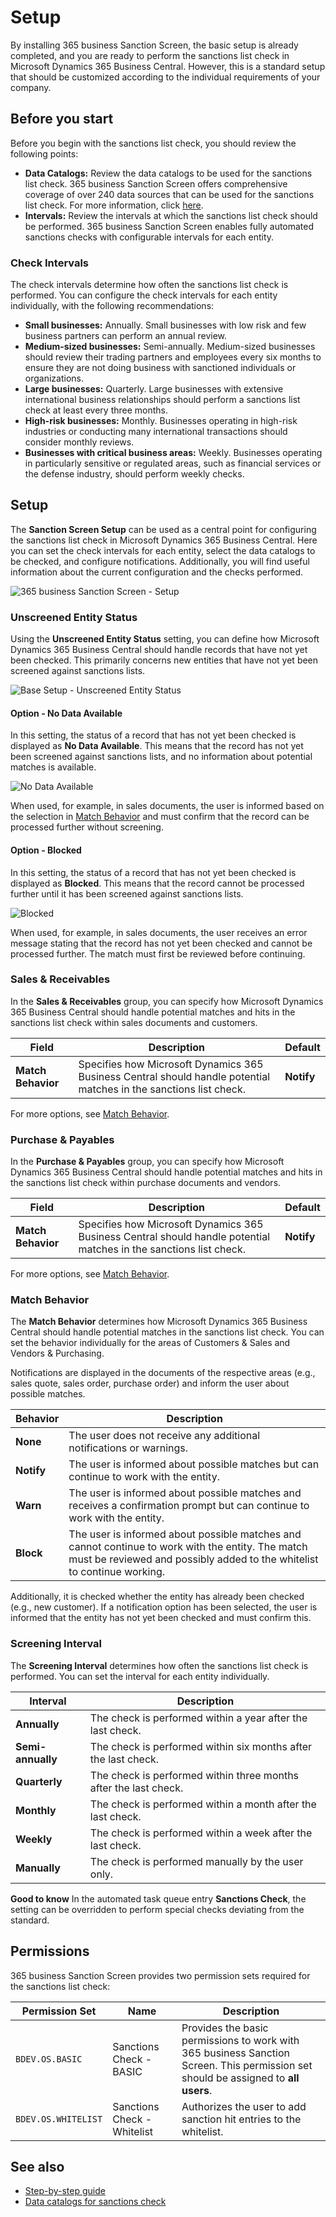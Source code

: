 # Setup

By installing 365 business Sanction Screen, the basic setup is already completed, and you are ready to perform the sanctions list check in Microsoft Dynamics 365 Business Central.
However, this is a standard setup that should be customized according to the individual requirements of your company.

## Before you start

Before you begin with the sanctions list check, you should review the following points:

- **Data Catalogs:** Review the data catalogs to be used for the sanctions list check. 365 business Sanction Screen offers comprehensive coverage of over 240 data sources that can be used for the sanctions list check. For more information, click [here](data-sources.md).
- **Intervals:** Review the intervals at which the sanctions list check should be performed. 365 business Sanction Screen enables fully automated sanctions checks with configurable intervals for each entity.

### Check Intervals

The check intervals determine how often the sanctions list check is performed. You can configure the check intervals for each entity individually, with the following recommendations:

- **Small businesses:** Annually. Small businesses with low risk and few business partners can perform an annual review.
- **Medium-sized businesses:** Semi-annually. Medium-sized businesses should review their trading partners and employees every six months to ensure they are not doing business with sanctioned individuals or organizations.
- **Large businesses:** Quarterly. Large businesses with extensive international business relationships should perform a sanctions list check at least every three months.
- **High-risk businesses:** Monthly. Businesses operating in high-risk industries or conducting many international transactions should consider monthly reviews.
- **Businesses with critical business areas:** Weekly. Businesses operating in particularly sensitive or regulated areas, such as financial services or the defense industry, should perform weekly checks.

## Setup

The **Sanction Screen Setup** can be used as a central point for configuring the sanctions list check in Microsoft Dynamics 365 Business Central. Here you can set the check intervals for each entity, select the data catalogs to be checked, and configure notifications.
Additionally, you will find useful information about the current configuration and the checks performed.

![365 business Sanction Screen - Setup](/assets/images/365-business-sanction-screen/sanctionscreen.setup.en-US.png)

### Unscreened Entity Status

Using the **Unscreened Entity Status** setting, you can define how Microsoft Dynamics 365 Business Central should handle records that have not yet been checked. This primarily concerns new entities that have not yet been screened against sanctions lists.

![Base Setup - Unscreened Entity Status](/assets/images/365-business-sanction-screen/73fc2a26-9a38-4d6b-95f9-a87b3952aeca.png)

#### Option - No Data Available

In this setting, the status of a record that has not yet been checked is displayed as **No Data Available**. This means that the record has not yet been screened against sanctions lists, and no information about potential matches is available.

![No Data Available](/assets/images/365-business-sanction-screen/a984ff8a-4edd-4a65-88b8-3ec7c71505db.png)

When used, for example, in sales documents, the user is informed based on the selection in [Match Behavior](#match-behavior) and must confirm that the record can be processed further without screening.

#### Option - Blocked

In this setting, the status of a record that has not yet been checked is displayed as **Blocked**. This means that the record cannot be processed further until it has been screened against sanctions lists.

![Blocked](/assets/images/365-business-sanction-screen/decea6c2-896b-4fc8-a675-d8954124380f.png)

When used, for example, in sales documents, the user receives an error message stating that the record has not yet been checked and cannot be processed further. The match must first be reviewed before continuing.

### Sales & Receivables

In the **Sales & Receivables** group, you can specify how Microsoft Dynamics 365 Business Central should handle potential matches and hits in the sanctions list check within sales documents and customers.

| Field | Description | Default |
| --- | --- | --- |
| **Match Behavior** | Specifies how Microsoft Dynamics 365 Business Central should handle potential matches in the sanctions list check. | **Notify** |

For more options, see [Match Behavior](setup.md#match-behavior).

### Purchase & Payables

In the **Purchase & Payables** group, you can specify how Microsoft Dynamics 365 Business Central should handle potential matches and hits in the sanctions list check within purchase documents and vendors.

| Field | Description | Default |
| --- | --- | --- |
| **Match Behavior** | Specifies how Microsoft Dynamics 365 Business Central should handle potential matches in the sanctions list check. | **Notify** |

For more options, see [Match Behavior](setup.md#match-behavior).

### Match Behavior

The **Match Behavior** determines how Microsoft Dynamics 365 Business Central should handle potential matches in the sanctions list check. You can set the behavior individually for the areas of Customers & Sales and Vendors & Purchasing.

Notifications are displayed in the documents of the respective areas (e.g., sales quote, sales order, purchase order) and inform the user about possible matches.

| Behavior | Description |
| --- | --- |
| **None** | The user does not receive any additional notifications or warnings. |
| **Notify** | The user is informed about possible matches but can continue to work with the entity. |
| **Warn** | The user is informed about possible matches and receives a confirmation prompt but can continue to work with the entity. |
| **Block** | The user is informed about possible matches and cannot continue to work with the entity. The match must be reviewed and possibly added to the whitelist to continue working. |

Additionally, it is checked whether the entity has already been checked (e.g., new customer). If a notification option has been selected, the user is informed that the entity has not yet been checked and must confirm this.

### Screening Interval

The **Screening Interval** determines how often the sanctions list check is performed. You can set the interval for each entity individually.

| Interval | Description |
| --- | --- |
| **Annually** | The check is performed within a year after the last check. |
| **Semi-annually** | The check is performed within six months after the last check. |
| **Quarterly** | The check is performed within three months after the last check. |
| **Monthly** | The check is performed within a month after the last check. |
| **Weekly** | The check is performed within a week after the last check. |
| **Manually** | The check is performed manually by the user only. |

<div class="alert alert-notice">
    <i class="fa-duotone fa-solid fa-lightbulb fa-xl"></i>
    <strong>Good to know</strong> In the automated task queue entry <strong>Sanctions Check</strong>, the setting can be overridden to perform special checks deviating from the standard.
</div>

## Permissions

365 business Sanction Screen provides two permission sets required for the sanctions list check:

| Permission Set | Name | Description |
| --- | --- | --- |
| `BDEV.OS.BASIC` | Sanctions Check - BASIC | Provides the basic permissions to work with 365 business Sanction Screen. This permission set should be assigned to **all users**. |
| `BDEV.OS.WHITELIST` | Sanctions Check - Whitelist | Authorizes the user to add sanction hit entries to the whitelist. |

## See also

- [Step-by-step guide](get-started.md)
- [Data catalogs for sanctions check](data-sources.md)
